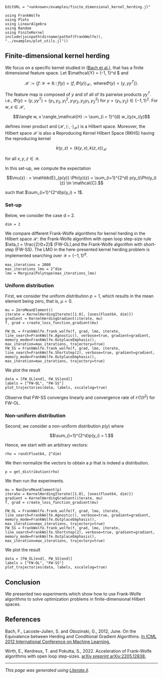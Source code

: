```@meta
EditURL = "<unknown>/examples/finite_dimensional_kernel_herding.jl"
```

````@example finite_dimensional_kernel_herding
using FrankWolfe
using Plots
using LinearAlgebra
using Random
using FiniteKernel
include(joinpath(dirname(pathof(FrankWolfe)), "../examples/plot_utils.jl"))
````

## Finite-dimensional kernel herding
We focus on a specific kernel studied in ([Bach et al.](https://icml.cc/2012/papers/683.pdf)), that has a finite dimensional feature space.
Let $\mathcal{Y} = \{-1, 1\}^d $ and
```math
\mathcal{H}:= \left\lbrace f \colon \mathcal{Y} \to \mathbb{R} \mid f(y) = \langle f, \Phi(y) \rangle_\mathcal{H}, \text{ where} \Phi(y)=(y, yy^T) \right\rbrace.
```
The feature map is composed of $y$ and of all of its pairwise products $yy^T$. i.e., $\Phi(y) = (y, yy^T) = (y_1, y_2, y_1^2, y_1y_2, y_2y_1, y_2^2)$ for $y = (y_1, y_2) \in \{-1, 1\}^2$.
For $w, x \in \mathcal{H}$,
```math
\langle w, x \rangle_\mathcal{H} := \sum_{i = 1}^{d} w_i(y)x_i(y)
```
defines inner product and $(\mathcal{H}, \langle \cdot, \cdot \rangle_{\mathcal{H}})$ is a Hilbert space.
Moreover, the Hilbert space $\mathcal{H}$ is also a Reproducing Kernel Hilbert Space (RKHS) having the reproducing kernel
```math
k(y, z) = \langle k(y, x), k(z, x) \rangle_\mathcal{H}
```
for all $x, y, z \in \mathcal{Y}$.

In this set-up, we compute the expectation
```math
\mu(z) : = \mathbb{E}_{p(y)} \Phi(y)(z) = \sum_{i=1}^{2^d} p(y_i)\Phi(y_i)(z) \in \mathcal{C}.
```
such that $\sum_{i=1}^{2^d}p(y_i) = 1$.

### Set-up

Below, we consider the case d = 2.

````@example finite_dimensional_kernel_herding
dim = 2
````

We compare different Frank-Wolfe algorithms for kernel herding in the Hilbert space $\mathcal{H}$:
the Frank-Wolfe algorithm with open loop step-size rule $\eta_t = \frac{2}{t+2}$ (FW-OL),and the Frank-Wolfe algorithm with short-step (FW-SS).
The LMO in the here-presented kernel herding problem is implemented searching over $\mathcal{Y} = \{-1, 1\}^d$.

````@example finite_dimensional_kernel_herding
max_iterations = 2000
max_iterations_lmo = 2^dim
lmo = MarginalPolytope(max_iterations_lmo)
````

### Uniform distribution
First, we consider the uniform distribution $p = 1$, which results in the mean element being zero, that is, $\mu = 0$.

````@example finite_dimensional_kernel_herding
mu = ZeroMeanElement()
iterate = KernelHerdingIterate([1.0], [ones(Float64, dim)])
gradient = KernelHerdingGradient(iterate, mu)
f, grad = create_loss_function_gradient(mu)

FW_OL = FrankWolfe.frank_wolfe(f, grad, lmo, iterate, line_search=FrankWolfe.Agnostic(), verbose=true, gradient=gradient, memory_mode=FrankWolfe.OutplaceEmphasis(), max_iteration=max_iterations, trajectory=true)
FW_SS = FrankWolfe.frank_wolfe(f, grad, lmo, iterate, line_search=FrankWolfe.Shortstep(2), verbose=true, gradient=gradient, memory_mode=FrankWolfe.OutplaceEmphasis(), max_iteration=max_iterations, trajectory=true)
````

We plot the result

````@example finite_dimensional_kernel_herding
data = [FW_OL[end], FW_SS[end]]
labels = ["FW-OL", "FW-SS"]
plot_trajectories(data, labels, xscalelog=true)
````

Observe that FW-SS converges linearly and convergence rate of $\mathcal{O}(1/t^2)$ for FW-OL.

### Non-uniform distribution
Second, we consider a non-uniform distribution $p(y)$ where
```math
\sum_{i=1}^{2^d}p(y_i) = 1.
```
Hence, we start with an arbitrary vectors:

````@example finite_dimensional_kernel_herding
rho = rand(Float64, 2^dim)
````

We then normalize the vectors to obtain a $p$ that is indeed a distribution.

````@example finite_dimensional_kernel_herding
p = get_distribution(rho)
````

We then run the experiments.

````@example finite_dimensional_kernel_herding
mu = NonZeroMeanElement(p)
iterate = KernelHerdingIterate([1.0], [ones(Float64, dim)])
gradient = KernelHerdingGradient(iterate, mu)
f, grad = create_loss_function_gradient(mu)

FW_OL = FrankWolfe.frank_wolfe(f, grad, lmo, iterate, line_search=FrankWolfe.Agnostic(), verbose=true, gradient=gradient, memory_mode=FrankWolfe.OutplaceEmphasis(), max_iteration=max_iterations, trajectory=true)
FW_SS = FrankWolfe.frank_wolfe(f, grad, lmo, iterate, line_search=FrankWolfe.Shortstep(2), verbose=true, gradient=gradient, memory_mode=FrankWolfe.OutplaceEmphasis(), max_iteration=max_iterations, trajectory=true)
````

We plot the result

````@example finite_dimensional_kernel_herding
data = [FW_OL[end], FW_SS[end]]
labels = ["FW-OL", "FW-SS"]
plot_trajectories(data, labels, xscalelog=true)
````

## Conclusion

We presented two experiments which show how to use Frank-Wolfe algorithms to solve optimization problems in finite-dimensional Hilbert spaces.

## References

Bach, F., Lacoste-Julien, S. and Obozinski, G., 2012, June. On the Equivalence between Herding and Conditional Gradient Algorithms. [In ICML 2012 International Conference on Machine Learning.](https://icml.cc/2012/papers/683.pdf)

Wirth, E., Kerdreux, T. and Pokutta, S., 2022. Acceleration of Frank-Wolfe algorithms with open loop step-sizes. [arXiv preprint arXiv:2205.12838.](https://arxiv.org/pdf/2205.12838.pdf)

---

*This page was generated using [Literate.jl](https://github.com/fredrikekre/Literate.jl).*

